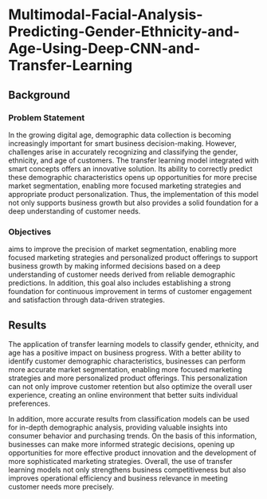 # Multimodal-Facial-Analysis-Predicting-Gender-Ethnicity-and-Age-Using-Deep-CNN-and-Transfer-Learning

## Background
### Problem Statement
In the growing digital age, demographic data collection is becoming increasingly important for smart business decision-making. However, challenges arise in accurately recognizing and classifying the gender, ethnicity, and age of customers. The transfer learning model integrated with smart concepts offers an innovative solution. Its ability to correctly predict these demographic characteristics opens up opportunities for more precise market segmentation, enabling more focused marketing strategies and appropriate product personalization. Thus, the implementation of this model not only supports business growth but also provides a solid foundation for a deep understanding of customer needs.

### Objectives
aims to improve the precision of market segmentation, enabling more focused marketing strategies and personalized product offerings to support business growth by making informed decisions based on a deep understanding of customer needs derived from reliable demographic predictions. In addition, this goal also includes establishing a strong foundation for continuous improvement in terms of customer engagement and satisfaction through data-driven strategies.

## Results
The application of transfer learning models to classify gender, ethnicity, and age has a positive impact on business progress. With a better ability to identify customer demographic characteristics, businesses can perform more accurate market segmentation, enabling more focused marketing strategies and more personalized product offerings. This personalization can not only improve customer retention but also optimize the overall user experience, creating an online environment that better suits individual preferences.

In addition, more accurate results from classification models can be used for in-depth demographic analysis, providing valuable insights into consumer behavior and purchasing trends. On the basis of this information, businesses can make more informed strategic decisions, opening up opportunities for more effective product innovation and the development of more sophisticated marketing strategies. Overall, the use of transfer learning models not only strengthens business competitiveness but also improves operational efficiency and business relevance in meeting customer needs more precisely.